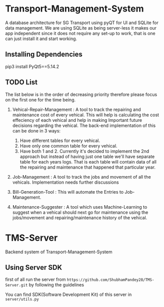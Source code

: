 # Transport-Management-System

A database architecture for SG Transport using pyQT for UI and SQLite for data management. We are using SQLite as being server-less it makes our app independent since it does not require any set-up to work, that is one can just install it and start working.

## Installing Dependencies

pip3 install PyQt5==5.14.2

## TODO List

The list below is in the order of decreasing priority therefore please focus on the first one for the time being.

1. Vehical-Repair-Management : A tool to track the repairing and maintenance cost of every vehical. This will help is calculating the cost effeciency of each vehical and help in making Important future decisions regarding the vehical. The back-end implementation of this can be done in 3 ways:
    1. Have different tables for every vehical.
    2. Have only one common table for every vehical.
    3. Have both 1 and 2.
Currently it's decided to implement the 2nd approach but instead of having just one table we'll have separate table for each years logs. That is each table will contain data of all the repairing and maintenance that happened that particular year.

1. Job-Management : A tool to track the jobs and movement of all the vehicals. Implementation needs further discussions

2. Bill-Generation-Tool : This will automate the Entries to Job-Management.

3. Maintenance-Suggester : A tool which uses Machine-Learning to suggest when a vehical should next go for maintenance using the jobs/movement and repairing/maintenance history of the vehical.

# TMS-Server
Backend system of Transport-Management-System


## Using Server SDK

first of all run the server from ```https://github.com/ShubhamPandey28/TMS-Server.git```
 by following the guidelines

You can find SDK(Software Development Kit) of this server in ```server/utils.py```